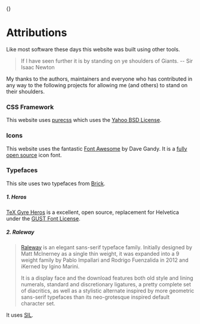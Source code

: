 {}

# Attributions

Like most software these days this website was built using other tools.

> If I have seen further it is by standing on ye shoulders of Giants. -- Sir
> Isaac Newton

My thanks to the authors, maintainers and everyone who has contributed in any
way to the following projects for allowing me (and others) to stand on
their shoulders.

### CSS Framework

This website uses [purecss][] which uses the [Yahoo BSD
License](https://github.com/yui/pure-site/blob/master/LICENSE.md).

### Icons

This website uses the fantastic [Font Awesome][] by Dave Gandy. It is a [fully open
source][fa-license] icon font.

### Typefaces

This site uses two typefaces from [Brick](http://brick.im/).

##### 1. Heros

[TeX Gyre Heros][] is a excellent, open source, replacement for Helvetica under the [GUST Font License][GFL].

##### 2. Raleway

> [Raleway][] is an elegant sans-serif typeface family. Initially designed
> by Matt McInerney as a single thin weight, it was expanded into a 9
> weight family by Pablo Impallari and Rodrigo Fuenzalida in 2012 and
> iKerned by Igino Marini.
>
> It is a display face and the download features both old style and lining
> numerals, standard and discretionary ligatures, a pretty complete set of
> diacritics, as well as a stylistic alternate inspired by more geometric
> sans-serif typefaces than its neo-grotesque inspired default character
> set.

It uses [SIL][].

[purecss]: http://purecss.io/
[Raleway]: https://www.theleagueofmoveabletype.com/raleway
[TeX Gyre Heros]: http://www.gust.org.pl/projects/e-foundry/tex-gyre/heros
[GFL]: http://www.gust.org.pl/projects/e-foundry/licenses/GUST-FONT-LICENSE.txt/view?searchterm=license
[SIL]: http://scripts.sil.org/OFL
[apache 2.0]: http://www.apache.org/licenses/LICENSE-2.0.html
[Font Awesome]: http://fontawesome.io
[fa-license]: http://fontawesome.io/license/
